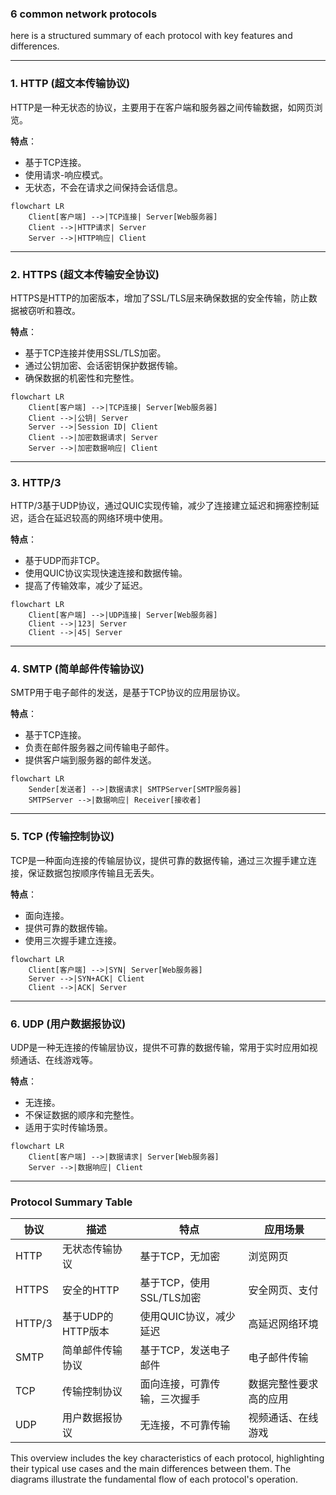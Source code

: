 ### 6 common network protocols 

here is a structured summary of each protocol with key features and differences. 

---

### 1. HTTP (超文本传输协议)

HTTP是一种无状态的协议，主要用于在客户端和服务器之间传输数据，如网页浏览。

**特点**：
- 基于TCP连接。
- 使用请求-响应模式。
- 无状态，不会在请求之间保持会话信息。

```mermaid
flowchart LR
    Client[客户端] -->|TCP连接| Server[Web服务器]
    Client -->|HTTP请求| Server
    Server -->|HTTP响应| Client
```

---

### 2. HTTPS (超文本传输安全协议)

HTTPS是HTTP的加密版本，增加了SSL/TLS层来确保数据的安全传输，防止数据被窃听和篡改。

**特点**：
- 基于TCP连接并使用SSL/TLS加密。
- 通过公钥加密、会话密钥保护数据传输。
- 确保数据的机密性和完整性。

```mermaid
flowchart LR
    Client[客户端] -->|TCP连接| Server[Web服务器]
    Client -->|公钥| Server
    Server -->|Session ID| Client
    Client -->|加密数据请求| Server
    Server -->|加密数据响应| Client
```

---

### 3. HTTP/3

HTTP/3基于UDP协议，通过QUIC实现传输，减少了连接建立延迟和拥塞控制延迟，适合在延迟较高的网络环境中使用。

**特点**：
- 基于UDP而非TCP。
- 使用QUIC协议实现快速连接和数据传输。
- 提高了传输效率，减少了延迟。

```mermaid
flowchart LR
    Client[客户端] -->|UDP连接| Server[Web服务器]
    Client -->|123| Server
    Client -->|45| Server
```

---

### 4. SMTP (简单邮件传输协议)

SMTP用于电子邮件的发送，是基于TCP协议的应用层协议。

**特点**：
- 基于TCP连接。
- 负责在邮件服务器之间传输电子邮件。
- 提供客户端到服务器的邮件发送。

```mermaid
flowchart LR
    Sender[发送者] -->|数据请求| SMTPServer[SMTP服务器]
    SMTPServer -->|数据响应| Receiver[接收者]
```

---

### 5. TCP (传输控制协议)

TCP是一种面向连接的传输层协议，提供可靠的数据传输，通过三次握手建立连接，保证数据包按顺序传输且无丢失。

**特点**：
- 面向连接。
- 提供可靠的数据传输。
- 使用三次握手建立连接。

```mermaid
flowchart LR
    Client[客户端] -->|SYN| Server[Web服务器]
    Server -->|SYN+ACK| Client
    Client -->|ACK| Server
```

---

### 6. UDP (用户数据报协议)

UDP是一种无连接的传输层协议，提供不可靠的数据传输，常用于实时应用如视频通话、在线游戏等。

**特点**：
- 无连接。
- 不保证数据的顺序和完整性。
- 适用于实时传输场景。

```mermaid
flowchart LR
    Client[客户端] -->|数据请求| Server[Web服务器]
    Server -->|数据响应| Client
```

---

### Protocol Summary Table

| 协议   | 描述                               | 特点                                                         | 应用场景                  |
|--------|------------------------------------|--------------------------------------------------------------|---------------------------|
| HTTP   | 无状态传输协议                     | 基于TCP，无加密                                             | 浏览网页                  |
| HTTPS  | 安全的HTTP                         | 基于TCP，使用SSL/TLS加密                                    | 安全网页、支付            |
| HTTP/3 | 基于UDP的HTTP版本                  | 使用QUIC协议，减少延迟                                      | 高延迟网络环境            |
| SMTP   | 简单邮件传输协议                   | 基于TCP，发送电子邮件                                       | 电子邮件传输              |
| TCP    | 传输控制协议                       | 面向连接，可靠传输，三次握手                                 | 数据完整性要求高的应用    |
| UDP    | 用户数据报协议                     | 无连接，不可靠传输                                          | 视频通话、在线游戏        |

This overview includes the key characteristics of each protocol, highlighting their typical use cases and the main differences between them. The diagrams illustrate the fundamental flow of each protocol's operation.
